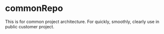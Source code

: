 # commonRepo
This is for common project architecture. For quickly, smoothly, clearly use in public customer project.
